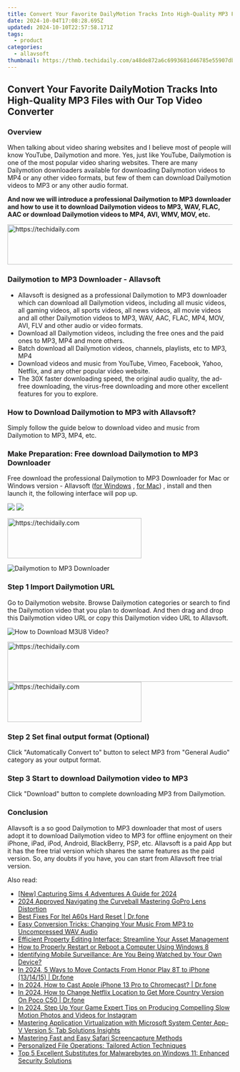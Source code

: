 ```yaml
---
title: Convert Your Favorite DailyMotion Tracks Into High-Quality MP3 Files with Our Top Video Converter
date: 2024-10-04T17:08:28.695Z
updated: 2024-10-10T22:57:58.171Z
tags:
  - product
categories:
  - allavsoft
thumbnail: https://thmb.techidaily.com/a48de872a6c6993681d46785e55907dbe1a82ff0e3fcfc62e0e226f7ec4a0419.jpg
---
```


## Convert Your Favorite DailyMotion Tracks Into High-Quality MP3 Files with Our Top Video Converter

### Overview

When talking about video sharing websites and I believe most of people will know YouTube, Dailymotion and more. Yes, just like YouTube, Dailymotion is one of the most popular video sharing websites. There are many Dailymotion downloaders available for downloading Dailymotion videos to MP4 or any other video formats, but few of them can download Dailymotion videos to MP3 or any other audio format.

**And now we will introduce a professional Dailymotion to MP3 downloader and how to use it to download Dailymotion videos to MP3, WAV, FLAC, AAC or download Dailymotion videos to MP4, AVI, WMV, MOV, etc.**

<!-- affiliate ads begin -->
<a href="https://appsumo.8odi.net/c/5597632/2094422/7443" target="_top" id="2094422">
  <img src="//a.impactradius-go.com/display-ad/7443-2094422" border="0" alt="https://techidaily.com" width="728" height="90"/>
</a>
<img height="0" width="0" src="https://appsumo.8odi.net/i/5597632/2094422/7443" style="position:absolute;visibility:hidden;" border="0" />
<!-- affiliate ads end -->

### Dailymotion to MP3 Downloader - Allavsoft

* Allavsoft is designed as a professional Dailymotion to MP3 downloader which can download all Dailymotion videos, including all music videos, all gaming videos, all sports videos, all news videos, all movie videos and all other Dailymotion videos to MP3, WAV, AAC, FLAC, MP4, MOV, AVI, FLV and other audio or video formats.
* Download all Dailymotion videos, including the free ones and the paid ones to MP3, MP4 and more others.
* Batch download all Dailymotion videos, channels, playlists, etc to MP3, MP4
* Download videos and music from YouTube, Vimeo, Facebook, Yahoo, Netflix, and any other popular video website.
* The 30X faster downloading speed, the original audio quality, the ad-free downloading, the virus-free downloading and more other excellent features for you to explore.

### How to Download Dailymotion to MP3 with Allavsoft?

Simply follow the guide below to download video and music from Dailymotion to MP3, MP4, etc.

### Make Preparation: Free download Dailymotion to MP3 Downloader

Free download the professional Dailymotion to MP3 Downloader for Mac or Windows version - Allavsoft ([for Windows](https://tools.techidaily.com/allavsoft/products/) , [for Mac](https://tools.techidaily.com/allavsoft/products/)) , install and then launch it, the following interface will pop up.

[![](https://www.allavsoft.com/how-to/../images/how-to/free-download-win.jpg)](https://tools.techidaily.com/allavsoft/products/) [![](https://www.allavsoft.com/how-to/../images/how-to/free-download-mac.jpg)](https://tools.techidaily.com/allavsoft/products/)

<!-- affiliate ads begin -->
<a href="https://aligracehair.sjv.io/c/5597632/1934138/19272" target="_top" id="1934138">
  <img src="//a.impactradius-go.com/display-ad/19272-1934138" border="0" alt="https://techidaily.com" width="300" height="90"/>
</a>
<img height="0" width="0" src="https://aligracehair.sjv.io/i/5597632/1934138/19272" style="position:absolute;visibility:hidden;" border="0" />
<!-- affiliate ads end -->

![Dailymotion to MP3 Downloader](https://www.allavsoft.com/how-to/../images/allavsoft/screen-shot-600.jpg)

### Step 1 Import Dailymotion URL

Go to Dailymotion website. Browse Dailymotion categories or search to find the Dailymotion video that you plan to download. And then drag and drop this Dailymotion video URL or copy this Dailymotion video URL to Allavsoft.

![How to Download M3U8 Video?](https://www.allavsoft.com/how-to/../images/how-to/download-rtmp-video/download-rtmp-video.jpg)

<!-- affiliate ads begin -->
<a href="https://appsumo.8odi.net/c/5597632/2094480/7443" target="_top" id="2094480">
  <img src="//a.impactradius-go.com/display-ad/7443-2094480" border="0" alt="https://techidaily.com" width="728" height="90"/>
</a>
<img height="0" width="0" src="https://appsumo.8odi.net/i/5597632/2094480/7443" style="position:absolute;visibility:hidden;" border="0" />
<!-- affiliate ads end -->

<!-- affiliate ads begin -->
<a href="https://aligracehair.sjv.io/c/5597632/1915865/19272" target="_top" id="1915865">
  <img src="//a.impactradius-go.com/display-ad/19272-1915865" border="0" alt="https://techidaily.com" width="300" height="90"/>
</a>
<img height="0" width="0" src="https://aligracehair.sjv.io/i/5597632/1915865/19272" style="position:absolute;visibility:hidden;" border="0" />
<!-- affiliate ads end -->

### Step 2 Set final output format (Optional)

Click "Automatically Convert to" button to select MP3 from "General Audio" category as your output format.

### Step 3 Start to download Dailymotion video to MP3

Click "Download" button to complete downloading MP3 from Dailymotion.

### Conclusion

Allavsoft is a so good Dailymotion to MP3 downloader that most of users adopt it to download Dailymotion video to MP3 for offline enjoyment on their iPhone, iPad, iPod, Android, BlackBerry, PSP, etc. Allavsoft is a paid App but it has the free trial version which shares the same features as the paid version. So, any doubts if you have, you can start from Allavsoft free trial version.

<ins class="adsbygoogle"
     style="display:block"
     data-ad-format="autorelaxed"
     data-ad-client="ca-pub-7571918770474297"
     data-ad-slot="1223367746"></ins>

<ins class="adsbygoogle"
     style="display:block"
     data-ad-client="ca-pub-7571918770474297"
     data-ad-slot="8358498916"
     data-ad-format="auto"
     data-full-width-responsive="true"></ins>

<span class="atpl-alsoreadstyle">Also read:</span>
<div><ul>
<li><a href="https://video-screen-grab.techidaily.com/new-capturing-sims-4-adventures-a-guide-for-2024/"><u>[New] Capturing Sims 4 Adventures A Guide for 2024</u></a></li>
<li><a href="https://extra-guidance.techidaily.com/2024-approved-navigating-the-curveball-mastering-gopro-lens-distortion/"><u>2024 Approved Navigating the Curveball Mastering GoPro Lens Distortion</u></a></li>
<li><a href="https://techidaily.com/best-fixes-for-itel-a60s-hard-reset-drfone-by-drfone-reset-android-reset-android/"><u>Best Fixes For Itel A60s Hard Reset | Dr.fone</u></a></li>
<li><a href="https://fox-where.techidaily.com/easy-conversion-tricks-changing-your-music-from-mp3-to-uncompressed-wav-audio/"><u>Easy Conversion Tricks: Changing Your Music From MP3 to Uncompressed WAV Audio</u></a></li>
<li><a href="https://fox-where.techidaily.com/efficient-property-editing-interface-streamline-your-asset-management/"><u>Efficient Property Editing Interface: Streamline Your Asset Management</u></a></li>
<li><a href="https://fox-where.techidaily.com/how-to-properly-restart-or-reboot-a-computer-using-windows-8/"><u>How to Properly Restart or Reboot a Computer Using Windows 8</u></a></li>
<li><a href="https://fox-where.techidaily.com/identifying-mobile-surveillance-are-you-being-watched-by-your-own-device/"><u>Identifying Mobile Surveillance: Are You Being Watched by Your Own Device?</u></a></li>
<li><a href="https://android-transfer.techidaily.com/in-2024-5-ways-to-move-contacts-from-honor-play-8t-to-iphone-131415-drfone-by-drfone-transfer-from-android-transfer-from-android/"><u>In 2024, 5 Ways to Move Contacts From Honor Play 8T to iPhone (13/14/15) | Dr.fone</u></a></li>
<li><a href="https://screen-mirror.techidaily.com/in-2024-how-to-cast-apple-iphone-13-pro-to-chromecast-drfone-by-drfone-ios/"><u>In 2024, How to Cast Apple iPhone 13 Pro to Chromecast? | Dr.fone</u></a></li>
<li><a href="https://review-topics.techidaily.com/in-2024-how-to-change-netflix-location-to-get-more-country-version-on-poco-c50-drfone-by-drfone-virtual-android/"><u>In 2024, How to Change Netflix Location to Get More Country Version On Poco C50 | Dr.fone</u></a></li>
<li><a href="https://instagram-clips.techidaily.com/in-2024-step-up-your-game-expert-tips-on-producing-compelling-slow-motion-photos-and-videos-for-instagram/"><u>In 2024, Step Up Your Game Expert Tips on Producing Compelling Slow Motion Photos and Videos for Instagram</u></a></li>
<li><a href="https://fox-where.techidaily.com/mastering-application-virtualization-with-microsoft-system-center-app-v-version-5-tab-solutions-insights/"><u>Mastering Application Virtualization with Microsoft System Center App-V Version 5: Tab Solutions Insights</u></a></li>
<li><a href="https://fox-where.techidaily.com/mastering-fast-and-easy-safari-screencapture-methods/"><u>Mastering Fast and Easy Safari Screencapture Methods</u></a></li>
<li><a href="https://fox-where.techidaily.com/personalized-file-operations-tailored-action-techniques/"><u>Personalized File Operations: Tailored Action Techniques</u></a></li>
<li><a href="https://win-exclusive.techidaily.com/top-5-excellent-substitutes-for-malwarebytes-on-windows-11-enhanced-security-solutions/"><u>Top 5 Excellent Substitutes for Malwarebytes on Windows 11: Enhanced Security Solutions</u></a></li>
</ul></div>

